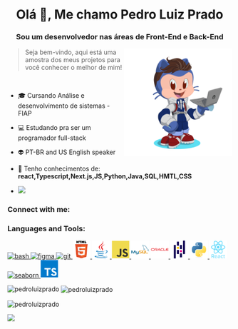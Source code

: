 <h1 align="center">Olá 👋, Me chamo Pedro Luiz Prado</h1>
<h3 align="center">Sou um desenvolvedor nas áreas de Front-End e Back-End</h3>

<div>
    <img align="right" width="48%" alt="Octocat" src="https://github.com/PedroLuizPrado/PedroLuizPrado/blob/main/Pedro-octo.png.png" />
    <blockquote>
    Seja bem-vindo, aqui está uma amostra dos meus projetos para você conhecer o melhor de mim! 
    </blockquote>
</div>

<br>

- 🎓 Cursando Análise e desenvolvimento de sistemas - FIAP
- 💻 Estudando pra ser um programador full-stack
- 👽 PT-BR and US English speaker
- 💬 Tenho conhecimentos de: **react,Typescript,Next.js,JS,Python,Java,SQL,HMTL,CSS**
- <a href="mailto:pedrolpsp2@gmail.com">
    <img src="https://img.shields.io/badge/-Gmail-%23333?style=for-the-badge&logo=gmail&logoColor=white">
  </a>


  <br>
<h3 align="left">Connect with me:</h3>
<p align="left">
</p>

<h3 align="left">Languages and Tools:</h3>
<p align="left"> <a href="https://www.gnu.org/software/bash/" target="_blank" rel="noreferrer"> <img src="https://www.vectorlogo.zone/logos/gnu_bash/gnu_bash-icon.svg" alt="bash" width="40" height="40"/> </a> <a href="https://www.figma.com/" target="_blank" rel="noreferrer"> <img src="https://www.vectorlogo.zone/logos/figma/figma-icon.svg" alt="figma" width="40" height="40"/> </a> <a href="https://git-scm.com/" target="_blank" rel="noreferrer"> <img src="https://www.vectorlogo.zone/logos/git-scm/git-scm-icon.svg" alt="git" width="40" height="40"/> </a> <a href="https://www.w3.org/html/" target="_blank" rel="noreferrer"> <img src="https://raw.githubusercontent.com/devicons/devicon/master/icons/html5/html5-original-wordmark.svg" alt="html5" width="40" height="40"/> </a> <a href="https://www.java.com" target="_blank" rel="noreferrer"> <img src="https://raw.githubusercontent.com/devicons/devicon/master/icons/java/java-original.svg" alt="java" width="40" height="40"/> </a> <a href="https://developer.mozilla.org/en-US/docs/Web/JavaScript" target="_blank" rel="noreferrer"> <img src="https://raw.githubusercontent.com/devicons/devicon/master/icons/javascript/javascript-original.svg" alt="javascript" width="40" height="40"/> </a> <a href="https://www.mysql.com/" target="_blank" rel="noreferrer"> <img src="https://raw.githubusercontent.com/devicons/devicon/master/icons/mysql/mysql-original-wordmark.svg" alt="mysql" width="40" height="40"/> </a> <a href="https://www.oracle.com/" target="_blank" rel="noreferrer"> <img src="https://raw.githubusercontent.com/devicons/devicon/master/icons/oracle/oracle-original.svg" alt="oracle" width="40" height="40"/> </a> <a href="https://pandas.pydata.org/" target="_blank" rel="noreferrer"> <img src="https://raw.githubusercontent.com/devicons/devicon/2ae2a900d2f041da66e950e4d48052658d850630/icons/pandas/pandas-original.svg" alt="pandas" width="40" height="40"/> </a> <a href="https://www.python.org" target="_blank" rel="noreferrer"> <img src="https://raw.githubusercontent.com/devicons/devicon/master/icons/python/python-original.svg" alt="python" width="40" height="40"/> </a> <a href="https://reactjs.org/" target="_blank" rel="noreferrer"> <img src="https://raw.githubusercontent.com/devicons/devicon/master/icons/react/react-original-wordmark.svg" alt="react" width="40" height="40"/> </a> <a href="https://seaborn.pydata.org/" target="_blank" rel="noreferrer"> <img src="https://seaborn.pydata.org/_images/logo-mark-lightbg.svg" alt="seaborn" width="40" height="40"/> </a> <a href="https://www.typescriptlang.org/" target="_blank" rel="noreferrer"> <img src="https://raw.githubusercontent.com/devicons/devicon/master/icons/typescript/typescript-original.svg" alt="typescript" width="40" height="40"/> </a> </p>

<p><img align="left" src="https://github-readme-stats.vercel.app/api/top-langs?username=pedroluizprado&show_icons=true&locale=en&layout=compact" alt="pedroluizprado" /></p>

<p>&nbsp;<img align="center" src="https://github-readme-stats.vercel.app/api?username=pedroluizprado&show_icons=true&locale=en" alt="pedroluizprado" /></p>

<p><img align="center" src="https://github-readme-streak-stats.herokuapp.com/?user=pedroluizprado&" alt="pedroluizprado" /></p>
<div style="display: flex; gap: 10px;">
  <a href="www.linkedin.com/in/pedro-luiz-prado-39a566205">
    <img src="https://img.shields.io/badge/-LinkedIn-%230077B5?style=for-the-badge&logo=linkedin&logoColor=white" target="_blank">
  </a>
  
  
  
</div>
